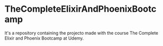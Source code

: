 # TheCompleteElixirAndPhoenixBootcamp
It's a repository containing the projecto made with the course The Complete Elixir and Phoenix Bootcamp at Udemy.

